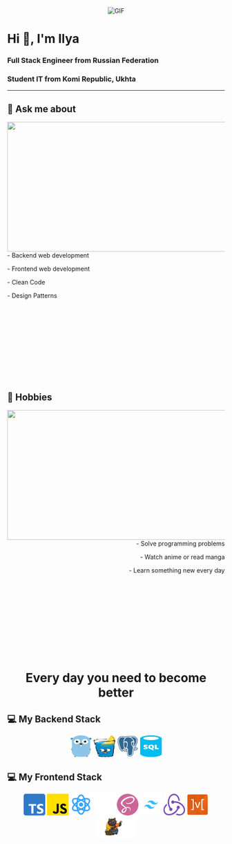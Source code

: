 <div align="center">
  <img height="300" width="800" alt="GIF" src="https://img.wattpad.com/09c1230805151dc41e5d00255de49990f199888d/68747470733a2f2f73332e616d617a6f6e6177732e636f6d2f776174747061642d6d656469612d736572766963652f53746f7279496d6167652f597a636f6d752d763061615841773d3d2d3239312e313664333833373831363364396131633435383235323134393131382e676966">
</div>

# Hi 👋, I'm Ilya

### Full Stack Engineer from Russian Federation

### Student IT from Komi Republic, Ukhta

---

## 💬 Ask me about

<div>
<div align="center">
<img width='600' height='300' src="https://i.gifer.com/7FDv.gif" align="right">
  </div>
<p>- Backend web development</p>
<p>- Frontend web development</p>
<p>- Clean Code</p>
<p>- Design Patterns</p>
<br/><br/><br/><br/><br/><br/><br/><br/><br/><br/>
</div>

## 📅 Hobbies

<div align='right'>
<div align="">
<img width='600' height='300' src="https://aniyuki.com/wp-content/uploads/2021/08/aniyuki-kaneki-tokyo-ghoul-gif-51.gif" align="left">
</div>
<p>- Solve programming problems </p>
<p>- Watch anime or read manga </p>
<p>- Learn something new every day </p>
<br/><br/><br/><br/><br/><br/><br/><br/><br/><br/>
</div>

<h1 align='center'>Every day you need to become better</h1>

## 💻 My Backend Stack

<div align='center'>
<img src="icons/golang.png" alt="Golang" width="50" height="50">  
<img src="icons/gin.png" alt="Gin" width="50" height="50">  
<img src="icons/postgres.webp" alt="PostgreSQL" width="50" height="50">  
<img src="icons/sql.png" alt="SQL" width="50" height="50">
</div>

## 💻 My Frontend Stack

<div align='center'>
<img src="icons/ts.png" alt="TypeScript" width="50" height="50">  
<img src="icons/js.png" alt="JavaScript" width="50" height="50">  
<img src="icons/react.png" alt="React" width="50" height="50">  
<img src="icons/next.png" alt="Next.js" width="50" height="50">  
<img src="icons/scss.png" alt="SCSS" width="50" height="50">  
<img src="icons/tailwind.png" alt="TailwindCSS" width="50" height="50">  
<img src="icons/rtk.png" alt="Redux" width="50" height="50">  
<img src="icons/mobx.webp" alt="MobX" width="50" height="50">  
<img src="icons/zustand.png" alt="Zustand" width="90" height="50">
</div>
